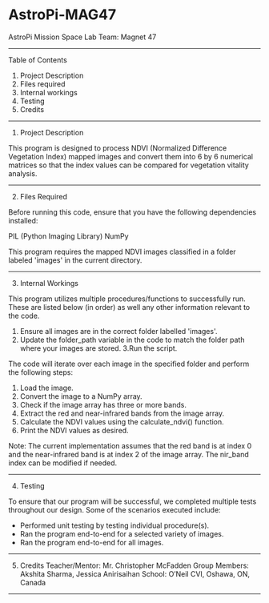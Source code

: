 # AstroPi-MAG47
AstroPi Mission Space Lab 
Team: Magnet 47

*************************************************

Table of Contents

1. Project Description
2. Files required
3. Internal workings
4. Testing
5. Credits 

*************************************************

1. Project Description

This program is designed to process NDVI (Normalized Difference Vegetation Index) mapped images and convert them into 6 by 6 numerical matrices so that the index values can be compared for vegetation vitality analysis.

*************************************************

2. Files Required

Before running this code, ensure that you have the following dependencies installed:

PIL (Python Imaging Library)
NumPy

This program requires the mapped NDVI images classified in a folder labeled 'images' in the current directory. 

*************************************************

3. Internal Workings

This program utilizes multiple procedures/functions to successfully run. These are listed below (in order) as well any other information relevant to the code. 

1. Ensure all images are in the correct folder labelled 'images'. 
2. Update the folder_path variable in the code to match the folder path where your images are stored.
3.Run the script.

The code will iterate over each image in the specified folder and perform the following steps:

1. Load the image.
2. Convert the image to a NumPy array.
3. Check if the image array has three or more bands.
4. Extract the red and near-infrared bands from the image array.
5. Calculate the NDVI values using the calculate_ndvi() function.
6. Print the NDVI values as desired. 

Note: The current implementation assumes that the red band is at index 0 and the near-infrared band is at index 2 of the image array. The nir_band index can be modified if needed. 
*************************************************

4. Testing

To ensure that our program will be successful, we completed multiple tests throughout our design. Some of the scenarios executed include: 

- Performed unit testing by testing individual procedure(s).
- Ran the program end-to-end for a selected variety of images. 
- Ran the program end-to-end for all images.
 
*************************************************

5. Credits
Teacher/Mentor: Mr. Christopher McFadden
Group Members: Akshita Sharma, Jessica Anirisaihan 
School: O’Neil CVI, Oshawa, ON, Canada

*************************************************
